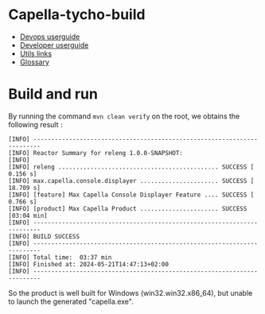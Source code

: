 # Capella-tycho-build
- [Devops userguide](wiki/devops.md)
- [Developer userguide](wiki/developer.md)
- [Utils links](wiki/utils.md)
- [Glossary](wiki/glossary.md)



# Build and run

By running the command `mvn clean verify` on the root, we obtains the following result :
```
[INFO] ------------------------------------------------------------------------
[INFO] Reactor Summary for releng 1.0.0-SNAPSHOT:
[INFO]
[INFO] releng ............................................. SUCCESS [  0.156 s]
[INFO] max.capella.console.displayer ...................... SUCCESS [ 18.709 s]
[INFO] [feature] Max Capella Console Displayer Feature .... SUCCESS [  0.766 s]
[INFO] [product] Max Capella Product ...................... SUCCESS [03:04 min]
[INFO] ------------------------------------------------------------------------
[INFO] BUILD SUCCESS
[INFO] ------------------------------------------------------------------------
[INFO] Total time:  03:37 min
[INFO] Finished at: 2024-05-21T14:47:13+02:00
[INFO] ------------------------------------------------------------------------
```

So the product is well built for Windows (win32.win32.x86_64), but unable to launch the generated "capella.exe".